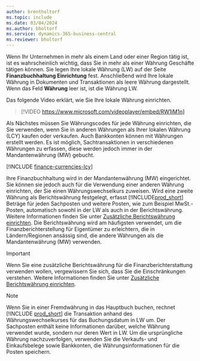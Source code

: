```yaml
---
author: brentholtorf
ms.topic: include
ms.date: 03/04/2024
ms.author: bholtorf
ms.service: dynamics-365-business-central
ms.reviewer: bholtorf
---
```

Wenn Ihr Unternehmen in mehr als einem Land oder einer Region tätig ist, ist es wahrscheinlich wichtig, dass Sie in mehr als einer Währung Geschäfte tätigen können. Sie legen Ihre lokale Währung (LW) auf der Seite **Finanzbuchhaltung Einrichtung** fest. Anschließend wird Ihre lokale Währung in Dokumenten und Transaktionen als leere Währung dargestellt. Wenn das Feld **Währung** leer ist, ist die Währung LW.

Das folgende Video erklärt, wie Sie Ihre lokale Währung einrichten.

> [!VIDEO https://www.microsoft.com/videoplayer/embed/RW1iM1n]

Als Nächstes müssen Sie Währungscodes für jede Währung einrichten, die Sie verwenden, wenn Sie in anderen Währungen als Ihrer lokalen Währung (LCY) kaufen oder verkaufen. Auch Bankkonten können mit Währungen erstellt werden. Es ist möglich, Sachtransaktionen in verschiedenen Währungen zu erfassen, diese werden jedoch immer in der Mandantenwährung (MW) gebucht.

[!INCLUDE [finance-currencies-lcy](finance-currencies-lcy-note.md)]

Ihre Finanzbuchhaltung wird in der Mandantenwährung (MW) eingerichtet. Sie können sie jedoch auch für die Verwendung einer anderen Währung einrichten, der Sie einen Währungswechselkurs zuweisen. Wird eine zweite Währung als Berichtswährung festgelegt, erfasst [!INCLUDE[prod_short](prod_short.md)] Beträge für jeden Sachposten und weitere Posten, wie zum Beispiel MwSt.-Posten, automatisch sowohl in der LW als auch in der Berichtswährung. Weitere Informationen finden Sie unter [Zusätzliche Berichtswährung einrichten](../finance-how-setup-additional-currencies.md). Die Berichtswährung wird am häufigsten verwendet, um die Finanzberichterstellung für Eigentümer zu erleichtern, die in Ländern/Regionen ansässig sind, die andere Währungen als die Mandantenwährung (MW) verwenden.  

> [!IMPORTANT]
> Wenn Sie eine zusätzliche Berichtswährung für die Finanzberichterstattung verwenden wollen, vergewissern Sie sich, dass Sie die Einschränkungen verstehen. Weitere Informationen finden Sie unter [Zusätzliche Berichtswährung einrichten](../finance-how-setup-additional-currencies.md).

> [!NOTE]  
> Wenn Sie in einer Fremdwährung in das Hauptbuch buchen, rechnet [!INCLUDE [prod_short](prod_short.md)] die Transaktion anhand des Währungswechselkurses für das Buchungsdatum in LW um. Der Sachposten enthält keine Informationen darüber, welche Währung verwendet wurde, sondern nur deren Wert in LW. Um die ursprüngliche Währung nachzuverfolgen, verwenden Sie die Verkaufs- und Einkaufsbelege sowie Bankkonten, die Währungsinformationen für die Posten speichern.

